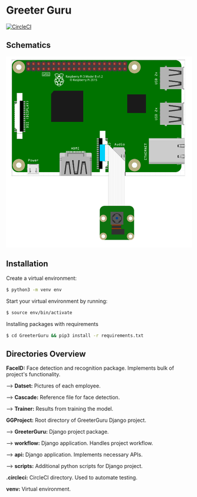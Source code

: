 # Greeter Guru
[![CircleCI](https://circleci.com/gh/VarenTechInternship/greeterguru.svg?style=svg)](https://circleci.com/gh/VarenTechInternship/greeterguru)
## Schematics

![Schematics](schematics.png)

## Installation

Create a virtual environment:
```bash
$ python3 -m venv env
```

Start your virtual environment by running:
```bash
$ source env/bin/activate
```
Installing packages with requirements
```bash
$ cd GreeterGuru && pip3 install -r requirements.txt
```

## Directories Overview

**FaceID:** Face detection and recognition package. Implements bulk of project's functionality.

--> **Datset:** Pictures of each employee.

--> **Cascade:** Reference file for face detection.

--> **Trainer:** Results from training the model.

**GGProject:** Root directory of GreeterGuru Django project.

--> **GreeterGuru:** Django project package.

--> **workflow:** Django application. Handles project workflow.

--> **api:** Django application. Implements necessary APIs.

--> **scripts:** Additional python scripts for Django project.

**.circleci:** CircleCI directory. Used to automate testing.

**venv:** Virtual environment.